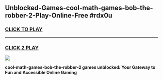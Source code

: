 
## Unblocked-Games-cool-math-games-bob-the-robber-2-Play-Online-Free #rdx0u
<h3>
<a href="https://us.freeplayer.one?title=cool-math-games-bob-the-robber-2&ref=10M">CLICK TO PLAY</a></h3>
<hr>

<h3>
<a href="https://us.freeplayer.one?title=cool-math-games-bob-the-robber-2&ref=10M">CLICK 2 PLAY</a>
  
</h3>

<a href="https://us.freeplayer.one?title=cool-math-games-bob-the-robber-2&ref=10M"><img src="https://clearcache.store/games.png"></a>


**cool-math-games-bob-the-robber-2 games unblocked: Your Gateway to Fun and Accessible Online Gaming**
